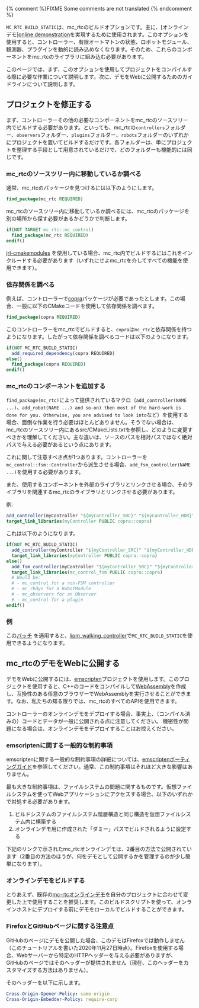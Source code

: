 {% comment %}FIXME Some comments are not translated {% endcomment %}

`MC_RTC_BUILD_STATIC`は、mc_rtcのビルドオプションです。主に、[オンラインデモ][online demonstration](https://mc-rtc-demo.netlify.app/)を実現するために使用されます。このオプションを使用すると、コントローラー、有限オートマトンの状態、ロボットモジュール、観測器、プラグインを動的に読み込めなくなります。そのため、これらのコンポーネントをmc_rtcのライブラリに組み込む必要があります。

このページでは、まず、このオプションを使用してプロジェクトをコンパイルする際に必要な作業について説明します。次に、デモをWebに公開するためのガイドラインについて説明します。

## プロジェクトを修正する

まず、コントローラーその他の必要なコンポーネントをmc_rtcのソースツリー内でビルドする必要があります。といっても、mc_rtcの`controllers`フォルダー、`observers`フォルダー、`plugins`フォルダー、`robots`フォルダーのいずれかにプロジェクトを置いてビルドするだけです。各フォルダーは、単にプロジェクトを整理する手段として用意されているだけで、どのフォルダーも機能的には同じです。

### mc_rtcのソースツリー内に移動しているか調べる

通常、mc_rtcのパッケージを見つけるには以下のようにします。

```cmake
find_package(mc_rtc REQUIRED)
```

mc_rtcのソースツリー内に移動しているか調べるには、mc_rtcのパッケージを別の場所から探す必要があるかどうかで判断します。

```cmake
if(NOT TARGET mc_rtc::mc_control)
  find_package(mc_rtc REQUIRED)
endif()
```

[jrl-cmakemodules](https://github.com/jrl-umi3218/jrl-cmakemodules) を使用している場合、mc_rtc内でビルドするにはこれをインクルードする必要があります（いずれにせよmc_rtcを介してすべての機能を使用できます）。

### 依存関係を調べる

例えば、コントローラーで[copra](https://github.com/jrl-umi3218/copra)パッケージが必要であったとします。この場合、一般に以下のCMakeコードを使用して依存関係を調べます。

```cmake
find_package(copra REQUIRED)
```

このコントローラーをmc_rtcでビルドすると、`copra`は`mc_rtc`と依存関係を持つようになります。したがって依存関係を調べるコードは以下のようになります。

```cmake
if(NOT MC_RTC_BUILD_STATIC)
  add_required_dependency(copra REQUIRED)
else()
  find_package(copra REQUIRED)
endif()
```

### mc_rtcのコンポーネントを追加する

`find_package(mc_rtc)`によって提供されているマクロ（`add_controller(NAME ...)`、`add_robot(NAME ...) and so-on) then most of the hard-work is done for you. Otherwise, you are advised to look into`など）を使用する場合、面倒な作業を行う必要はほとんどありません。そうでない場合は、mc_rtcのソースツリー内にあるsrc/CMakeLists.txtを参照し、どのように変更すべきかを理解してください。主な違いは、ソースのパスを相対パスではなく絶対パスで与える必要があるという点にあります。

これに関して注意すべき点が1つあります。コントローラーを`mc_control::fsm::Controller`から派生させる場合、`add_fsm_controller(NAME ...)`を使用する必要があります。

また、使用するコンポーネントを外部のライブラリとリンクさせる場合、そのライブラリを関連するmc_rtcのライブラリとリンクさせる必要があります。

例:

```cmake
add_controller(myController "${myController_SRC}" "${myController_HDR}")
target_link_libraries(myController PUBLIC copra::copra)
```

これは以下のようになります。

```cmake
if(NOT MC_RTC_BUILD_STATIC)
  add_controller(myController "${myController_SRC}" "${myController_HDR}")
  target_link_libraries(myController PUBLIC copra::copra)
else()
  add_fsm_controller(myController "${myController_SRC}" "${myController_HDR}")
  target_link_libraries(mc_control_fsm PUBLIC copra::copra)
  # Would be:
  # - mc_control for a non-FSM controller
  # - mc_rbdyn for a RobotModule
  # - mc_observers for an Observer
  # - mc_control for a plugin
endif()
```

### 例

この[パッチ](https://github.com/gergondet/lipm_walking_controller/commit/f507f63de378a9d80917d9b3f1280a5843bb2b56) を適用すると、[lipm_walking_controller](https://github.com/jrl-umi3218/lipm_walking_controller)で`MC_RTC_BUILD_STATIC`を使用できるようになります。

## mc_rtcのデモをWebに公開する

デモをWebに公開するには、[emscripten](https://emscripten.org/index.html)プロジェクトを使用します。このプロジェクトを使用すると、C++のコードをコンパイルして[WebAssembly](http://webassembly.org/)を作成し、互換性のある任意のブラウザーでWebAssemblyを実行させることができます。なお、私たちの知る限りでは、mc_rtcのすべてのAPIを使用できます。

<div class="row">
  <div class="offset-2 col-8">
    <div class="alert alert-warning" role="alert">
      コントローラーのオンラインデモをデプロイする場合、事実上、（コンパイル済みの）コードとデータが一般に公開される点に注意してください。 機密性が問題になる場合は、オンラインデモをデプロイすることはお控えください。
    </div>
  </div>
</div>

### emscriptenに関する一般的な制約事項

emscriptenに関する一般的な制約事項の詳細については、[emscriptenポーティングガイド](https://emscripten.org/docs/porting/index.html)を参照してください。通常、この制約事項はそれほど大きな影響はありません。

最も大きな制約事項は、ファイルシステムの問題に関するものです。仮想ファイルシステムを使ってWebアプリケーションにアクセスする場合、以下のいずれかで対処する必要があります。

1. ビルドシステムのファイルシステム階層構造と同じ構造を仮想ファイルシステム内に構築する
2. オンラインデモ用に作成された「ダミー」パスでビルドされるように設定する

下記のリンクで示されたmc_rtcオンラインデモは、2番目の方法で公開されています（2番目の方法のほうが、何をデモとして公開するかを管理するのが少し簡単になります）。

### オンラインデモをビルドする

とりあえず、既存の[mc-rtcオンラインデモ](https://github.com/mc-rtc/demo/)を自分のプロジェクトに合わせて変更した上で使用することを推奨します。このビルドスクリプトを使って、オンラインホストにデプロイする前にデモをローカルでビルドすることができます。

### FirefoxとGitHubページに関する注意点

GitHubのページにデモを公開した場合、このデモはFirefoxでは動作しません（このチュートリアルを書いた2020年11月27日時点）。Firefoxを使用する場合、Webサーバーから特定のHTTPヘッダーを与える必要がありますが、GitHubのページではそのヘッダーが提供されません（現在、このヘッダーをカスタマイズする方法はありません）。

そのヘッダーを以下に示します。
```yaml
Cross-Origin-Opener-Policy: same-origin
Cross-Origin-Embedder-Policy: require-corp
```
